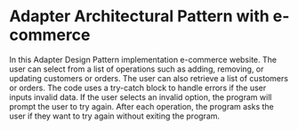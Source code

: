 # Adapter Architectural Pattern with e-commerce

In this Adapter Design Pattern implementation e-commerce website. The user can select from a list of operations such as adding, removing, or updating customers or orders. The user can also retrieve a list of customers or orders. The code uses a try-catch block to handle errors if the user inputs invalid data. If the user selects an invalid option, the program will prompt the user to try again. After each operation, the program asks the user if they want to try again without exiting the program.
